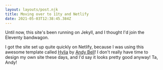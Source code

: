 ```yaml
---
layout: layouts/post.njk
title: Moving over to 11ty and Netlify
date: 2021-05-03T12:38:45.384Z
---
```

Until now, this site's been running on Jekyll, and I thought I'd join the Eleventy bandwagon.

I got the site set up quite quickly on Netlify, because I was using this awesome template called [Hylia](https://hylia.website/) by [Andy Bell](https://twitter.com/piccalilli_)! I don't really have time to design my own site these days, and I'd say it looks pretty good anyway! Ta, Andy!